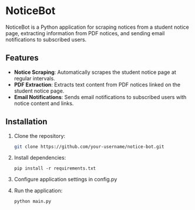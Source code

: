# NoticeBot

NoticeBot is a Python application for scraping notices from a student notice page, extracting information from PDF notices, and sending email notifications to subscribed users.

## Features

- **Notice Scraping**: Automatically scrapes the student notice page at regular intervals.
- **PDF Extraction**: Extracts text content from PDF notices linked on the student notice page.
- **Email Notifications**: Sends email notifications to subscribed users with notice content and links.

## Installation

1. Clone the repository:

   ```bash
   git clone https://github.com/your-username/notice-bot.git
    ```
2. Install dependencies:

    ```pip
    pip install -r requirements.txt
    ```
3. Configure application settings in config.py
4. Run the application:

   ```python
   python main.py
```